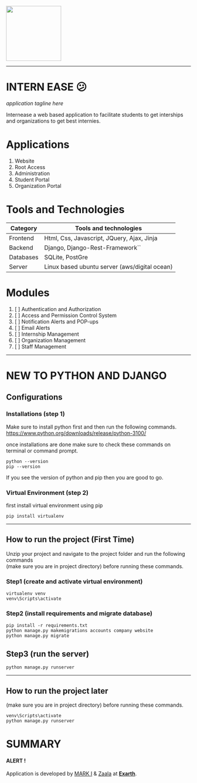 <p>
  <a href="https://exarth.com/">
  <img src="https://exarth.com/static/exarth/theme/logo-red-1000.svg" height="150">
  </a>
</p>
<hr>

# INTERN EASE 😕

_application tagline here_

Internease a web based application to facilitate students to get interships and organizations to get best internies.

# Applications

1. Website
2. Root Access
3. Administration
4. Student Portal
5. Organization Portal

# Tools and Technologies


| Category  | Tools and technologies                        |
| --------- | --------------------------------------------- |
| Frontend  | Html, Css, Javascript, JQuery, Ajax, Jinja    |
| Backend   | Django, Django-Rest-Framework``               |
| Databases | SQLite, PostGre                               |
| Server    | Linux based ubuntu server (aws/digital ocean) |

# Modules

1. [ ]  Authentication and Authorization
2. [ ]  Access and Permission Control System
3. [ ]  Notification Alerts and POP-ups
4. [ ]  Email Alerts
5. [ ]  Internship Management
6. [ ]  Organization Management
7. [ ]  Staff Management

----
# NEW TO PYTHON AND DJANGO
## Configurations
### Installations (step 1)
Make sure to install python first and then run the following commands.<br>
https://www.python.org/downloads/release/python-3100/

once installations are done make sure to check these commands on terminal or command prompt.<br>
```shell
python --version
pip --version
```
If you see the version of python and pip then you are good to go.

### Virtual Environment (step 2)
first install virtual environment using pip
```shell
pip install virtualenv
```
---

## How to run the project (First Time)
Unzip your project and navigate to the project folder and run the following commands <br>
(make sure you are in project directory) before running these commands.

### Step1 (create and activate virtual environment)
```shell
virtualenv venv
venv\Scripts\activate
```

### Step2 (install requirements and migrate database)
```shell
pip install -r requirements.txt
python manage.py makemigrations accounts company website
python manage.py migrate
```

## Step3 (run the server)
```shell
python manage.py runserver
```
----

## How to run the project later
(make sure you are in project directory) before running these commands.
```shell
venv\Scripts\activate
python manage.py runserver
```

# SUMMARY
<h4>ALERT !</h4>
<p>Application is developed by <a href="https://github.com/IkramKhan-DevOps/">MARK I</a> & <a href="https://github.com/Zarar-Anwar/">Zaala</a> at <b><a href="https://exarth.com">Exarth</a></b>.</p>